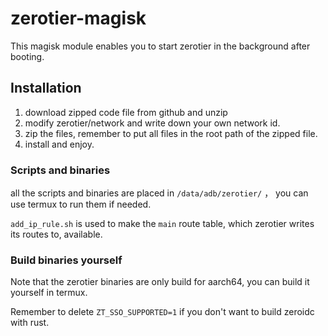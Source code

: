 # zerotier-magisk
This magisk module enables you to start zerotier in the background after booting.

## Installation

1. download zipped code file from github and unzip
2. modify zerotier/network and write down your own network id.
3. zip the files, remember to put all files in the root path of the zipped file.
4. install and enjoy.

### Scripts and binaries

all the scripts and binaries are placed in `/data/adb/zerotier/` ， you can use termux to run them if needed.

`add_ip_rule.sh` is used to make the `main` route table, which zerotier writes its routes to, available.

### Build binaries yourself

Note that the zerotier binaries are only build for aarch64, you can build it yourself in termux.

Remember to delete `ZT_SSO_SUPPORTED=1` if you don't want to build zeroidc with rust.
